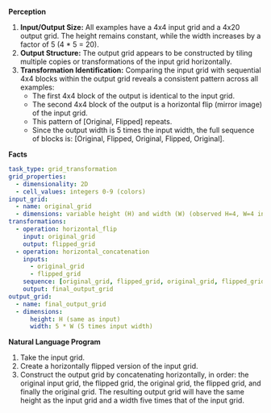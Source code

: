 **Perception**

1.  **Input/Output Size:** All examples have a 4x4 input grid and a 4x20 output grid. The height remains constant, while the width increases by a factor of 5 (4 * 5 = 20).
2.  **Output Structure:** The output grid appears to be constructed by tiling multiple copies or transformations of the input grid horizontally.
3.  **Transformation Identification:** Comparing the input grid with sequential 4x4 blocks within the output grid reveals a consistent pattern across all examples:
    *   The first 4x4 block of the output is identical to the input grid.
    *   The second 4x4 block of the output is a horizontal flip (mirror image) of the input grid.
    *   This pattern of [Original, Flipped] repeats.
    *   Since the output width is 5 times the input width, the full sequence of blocks is: [Original, Flipped, Original, Flipped, Original].

**Facts**


```yaml
task_type: grid_transformation
grid_properties:
  - dimensionality: 2D
  - cell_values: integers 0-9 (colors)
input_grid:
  - name: original_grid
  - dimensions: variable height (H) and width (W) (observed H=4, W=4 in examples)
transformations:
  - operation: horizontal_flip
    input: original_grid
    output: flipped_grid
  - operation: horizontal_concatenation
    inputs:
      - original_grid
      - flipped_grid
    sequence: [original_grid, flipped_grid, original_grid, flipped_grid, original_grid] # 5 blocks total
    output: final_output_grid
output_grid:
  - name: final_output_grid
  - dimensions:
      height: H (same as input)
      width: 5 * W (5 times input width)
```


**Natural Language Program**

1.  Take the input grid.
2.  Create a horizontally flipped version of the input grid.
3.  Construct the output grid by concatenating horizontally, in order: the original input grid, the flipped grid, the original grid, the flipped grid, and finally the original grid. The resulting output grid will have the same height as the input grid and a width five times that of the input grid.